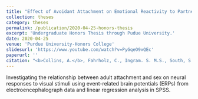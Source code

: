 ```yaml
---
title: "Effect of Avoidant Attachment on Emotional Reactivity to Partner's Face"
collection: theses
category: theses
permalink: /publication/2020-04-25-honors-thesis
excerpt: 'Undergraduate Honors Thesis through Pudue University.'
date: 2020-04-25
venue: 'Purdue University-Honors College'
slidesurl: 'https://www.youtube.com/watch?v=PyGqeO9xQEc'
paperurl: ''
citation: "<b>Collins, A.</b>, Fahrholz, C., Ingram. S. M.S., South, S. PhD., Foti, D. Ph.D. (2020). &quot;Effect of Avoidant Attachment on Emotional Reactivity to Partner's Face .&quot; <i>Purdue University Undergraduate Research</i>. 1(1)."
---
```


Investigating the relationship between adult attachment and sex on neural responses to visual stimuli using event-related brain potentials (ERPs) from electroencephalograph data and linear regression analysis in SPSS. 
